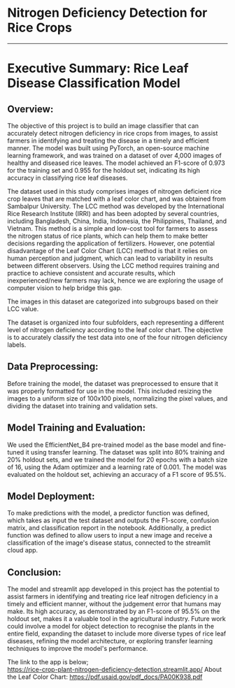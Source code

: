 # Nitrogen Deficiency Detection for Rice Crops
---

# Executive Summary: Rice Leaf Disease Classification Model

## Overview:
The objective of this project is to build an image classifier that can accurately detect nitrogen deficiency in rice crops from images, to assist farmers in identifying and treating the disease in a timely and efficient manner. The model was built using PyTorch, an open-source machine learning framework, and was trained on a dataset of over 4,000 images of healthy and diseased rice leaves. The model achieved an F1-score of 0.973 for the training set and 0.955 for the holdout set, indicating its high accuracy in classifying rice leaf diseases.

The dataset used in this study comprises images of nitrogen deficient rice crop leaves that are matched with a leaf color chart, and was obtained from Sambalpur University. The LCC method was developed by the International Rice Research Institute (IRRI) and has been adopted by several countries, including Bangladesh, China, India, Indonesia, the Philippines, Thailand, and Vietnam. This method is a simple and low-cost tool for farmers to assess the nitrogen status of rice plants, which can help them to make better decisions regarding the application of fertilizers. However, one potential disadvantage of the Leaf Color Chart (LCC) method is that it relies on human perception and judgment, which can lead to variability in results between different observers. Using the LCC method requires training and practice to achieve consistent and accurate results, which inexperienced/new farmers may lack, hence we are exploring the usage of computer vision to help bridge this gap.

The images in this dataset are categorized into subgroups based on their LCC value.

The dataset is organized into four subfolders, each representing a different level of nitrogen deficiency according to the leaf color chart. The objective is to accurately classify the test data into one of the four nitrogen deficiency labels.

## Data Preprocessing:
Before training the model, the dataset was preprocessed to ensure that it was properly formatted for use in the model. This included resizing the images to a uniform size of 100x100 pixels, normalizing the pixel values, and dividing the dataset into training and validation sets.

## Model Training and Evaluation:
We used the EfficientNet_B4 pre-trained model as the base model and fine-tuned it using transfer learning. The dataset was split into 80% training and 20% holdout sets, and we trained the model for 20 epochs with a batch size of 16, using the Adam optimizer and a learning rate of 0.001. The model was evaluated on the holdout set, achieving an accuracy of a F1 score of 95.5%.

## Model Deployment:
To make predictions with the model, a predictor function was defined, which takes as input the test dataset and outputs the F1-score, confusion matrix, and classification report in the notebook. Additionally, a predict function was defined to allow users to input a new image and receive a classification of the image's disease status, connected to the streamlit cloud app.

## Conclusion:
The model and streamlit app developed in this project has the potential to assist farmers in identifying and treating rice leaf nitrogen deficiency in a timely and efficient manner, without the judgement error that humans may make. Its high accuracy, as demonstrated by an F1-score of 95.5% on the holdout set, makes it a valuable tool in the agricultural industry. Future work could involve a model for object detection to recognise the plants in the entire field, expanding the dataset to include more diverse types of rice leaf diseases, refining the model architecture, or exploring transfer learning techniques to improve the model's performance. 

The link to the app is below;<br>
https://rice-crop-plant-nitrogen-deficiency-detection.streamlit.app/
About the Leaf Color Chart: https://pdf.usaid.gov/pdf_docs/PA00K938.pdf

